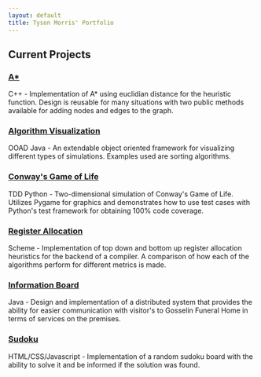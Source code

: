 ```yaml
---
layout: default
title: Tyson Morris' Portfolio
---
```


## Current Projects

### <a href="/Projects/Astar">A\*</a>
C++ - Implementation of A* using euclidian distance for the heuristic function.
Design is reusable for many situations with two public methods available
for adding nodes and edges to the graph.

### <a href="/Projects/AlgorithmVisualization">Algorithm Visualization</a>
OOAD Java - An extendable object oriented framework for visualizing
different types of simulations. Examples used are sorting algorithms.

### <a href="/Projects/GameOfLife">Conway's Game of Life</a>
TDD Python - Two-dimensional simulation of Conway's Game of Life. 
Utilizes Pygame for graphics and demonstrates how to use test cases with Python's test framework for obtaining 100% code coverage.

### <a href="/Projects/RegisterAllocation">Register Allocation</a>
Scheme - Implementation of top down and bottom up register allocation
heuristics for the backend of a compiler. A comparison of how each of the
algorithms perform for different metrics is made.

### <a href="/Projects/InformationBoard">Information Board</a>
Java - Design and implementation of a distributed system that provides the
ability for easier communication with visitor's to Gosselin Funeral Home in
terms of services on the premises.

### <a href="/Projects/Sudoku">Sudoku</a>
HTML/CSS/Javascript - Implementation of a random sudoku board with the ability
to solve it and be informed if the solution was found.
